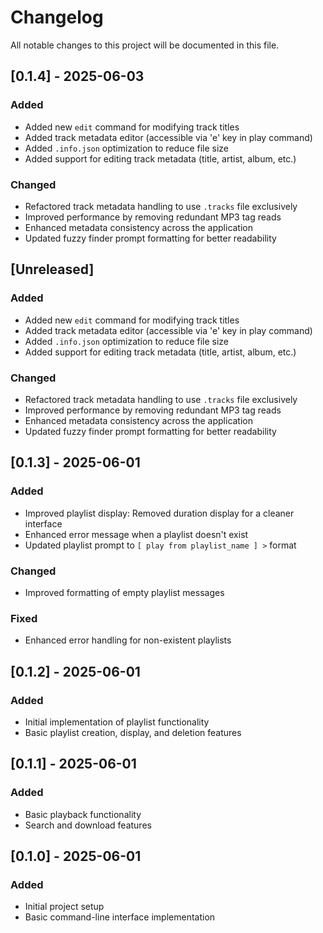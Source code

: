 # Changelog

All notable changes to this project will be documented in this file.

## [0.1.4] - 2025-06-03

### Added
- Added new `edit` command for modifying track titles
- Added track metadata editor (accessible via 'e' key in play command)
- Added `.info.json` optimization to reduce file size
- Added support for editing track metadata (title, artist, album, etc.)

### Changed
- Refactored track metadata handling to use `.tracks` file exclusively
- Improved performance by removing redundant MP3 tag reads
- Enhanced metadata consistency across the application
- Updated fuzzy finder prompt formatting for better readability

## [Unreleased]

### Added
- Added new `edit` command for modifying track titles
- Added track metadata editor (accessible via 'e' key in play command)
- Added `.info.json` optimization to reduce file size
- Added support for editing track metadata (title, artist, album, etc.)

### Changed
- Refactored track metadata handling to use `.tracks` file exclusively
- Improved performance by removing redundant MP3 tag reads
- Enhanced metadata consistency across the application
- Updated fuzzy finder prompt formatting for better readability

## [0.1.3] - 2025-06-01

### Added
- Improved playlist display: Removed duration display for a cleaner interface
- Enhanced error message when a playlist doesn't exist
- Updated playlist prompt to `[ play from playlist_name ] >` format

### Changed
- Improved formatting of empty playlist messages

### Fixed
- Enhanced error handling for non-existent playlists

## [0.1.2] - 2025-06-01

### Added
- Initial implementation of playlist functionality
- Basic playlist creation, display, and deletion features

## [0.1.1] - 2025-06-01

### Added
- Basic playback functionality
- Search and download features

## [0.1.0] - 2025-06-01

### Added
- Initial project setup
- Basic command-line interface implementation
